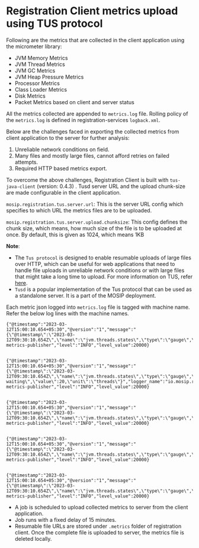# Registration Client metrics upload using TUS protocol
 
Following are the metrics that are collected in the client application using the micrometer library:

* JVM Memory Metrics
* JVM Thread Metrics
* JVM GC Metrics
* JVM Heap Pressure Metrics
* Processor Metrics
* Class Loader Metrics
* Disk Metrics
* Packet Metrics based on client and server status

All the metrics collected are appended to `metrics.log` file. Rolling policy of the `metrics.log` is defined in registration-services `logback.xml`.

Below are the challenges faced in exporting the collected metrics from client application to the server for further analysis:

1. Unreliable network conditions on field.
2. Many files and mostly large files, cannot afford retries on failed attempts.
3. Required HTTP based metrics export.

To overcome the above challenges, Registration Client is built with `tus-java-client` (version: 0.4.3) . Tusd server URL and the upload chunk-size are made configurable in the client application.

`mosip.registration.tus.server.url`: This is the server URL config which specifies to which URL the metrics files are to be uploaded.

`mosip.registration.tus.server.upload.chunksize`: This config defines the chunk size, which means, how much size of the file is to be uploaded at once. By default, this is given as 1024, which means 1KB

**Note**: 

* The `Tus protocol` is designed to enable resumable uploads of large files over HTTP, which can be useful for web applications that need to handle file uploads in unreliable network conditions or with large files that might take a long time to upload. For more information on TUS, refer [here](https://tus.io/).
* `Tusd` is a popular implementation of the Tus protocol that can be used as a standalone server. It is a part of the MOSIP deployment.

Each metric json logged into `metrics.log` file is tagged with machine name. Refer the below log lines with the machine names.

```
{"@timestamp":"2023-03-12T15:00:10.654+05:30","@version":"1","message":"{\"@timestamp\":\"2023-03-12T09:30:10.654Z\",\"name\":\"jvm.threads.states\",\"type\":\"gauge\",\"machine\":\"c1ml54597\",\"state\":\"waiting\",\"value\":8,\"unit\":\"threads\"}","logger_name":"io.mosip.registration.config.LoggingJsonMeterRegistry","thread_name":"logging-metrics-publisher","level":"INFO","level_value":20000}


{"@timestamp":"2023-03-12T15:00:10.654+05:30","@version":"1","message":"{\"@timestamp\":\"2023-03-12T09:30:10.654Z\",\"name\":\"jvm.threads.states\",\"type\":\"gauge\",\"machine\":\c1ml54597\",\"state\":\"timed-waiting\",\"value\":20,\"unit\":\"threads\"}","logger_name":"io.mosip.registration.config.LoggingJsonMeterRegistry","thread_name":"logging-metrics-publisher","level":"INFO","level_value":20000}


{"@timestamp":"2023-03-12T15:00:10.654+05:30","@version":"1","message":"{\"@timestamp\":\"2023-03-12T09:30:10.654Z\",\"name\":\"jvm.threads.states\",\"type\":\"gauge\",\"machine\":\"c1ml54597\",\"state\":\"blocked\",\"value\":0,\"unit\":\"threads\"}","logger_name":"io.mosip.registration.config.LoggingJsonMeterRegistry","thread_name":"logging-metrics-publisher","level":"INFO","level_value":20000}


{"@timestamp":"2023-03-12T15:00:10.654+05:30","@version":"1","message":"{\"@timestamp\":\"2023-03-12T09:30:10.654Z\",\"name\":\"jvm.threads.states\",\"type\":\"gauge\",\"machine\":\"c1ml54597\",\"state\":\"terminated\",\"value\":0,\"unit\":\"threads\"}","logger_name":"io.mosip.registration.config.LoggingJsonMeterRegistry","thread_name":"logging-metrics-publisher","level":"INFO","level_value":20000}


{"@timestamp":"2023-03-12T15:00:10.654+05:30","@version":"1","message":"{\"@timestamp\":\"2023-03-12T09:30:10.654Z\",\"name\":\"jvm.threads.states\",\"type\":\"gauge\",\"machine\":\"c1ml54597\",\"state\":\"new\",\"value\":0,\"unit\":\"threads\"}","logger_name":"io.mosip.registration.config.LoggingJsonMeterRegistry","thread_name":"logging-metrics-publisher","level":"INFO","level_value":20000}
```

* A job is scheduled to upload collected metrics to server from the client application. 
* Job runs with a fixed delay of 15 minutes. 
* Resumable file URLs are stored under `.metrics` folder of registration client. Once the complete file is uploaded to server, the metrics file is deleted locally.
